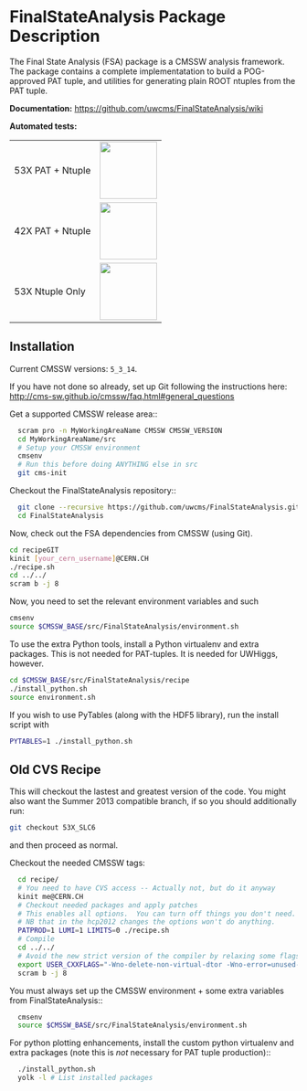 FinalStateAnalysis Package Description
======================================

The Final State Analysis (FSA) package is a CMSSW analysis framework.  
The package contains a complete implementatation to build a POG-approved 
PAT tuple, and utilities for generating plain ROOT ntuples from the PAT tuple.

**Documentation:** https://github.com/uwcms/FinalStateAnalysis/wiki

**Automated tests:**
<table>
    <tr>
        <td>53X PAT + Ntuple</td> 
        <td><a href='http://login06.hep.wisc.edu:8080/job/FinalStateAnalysis/'><img src='https://www.hep.wisc.edu/~efriis/badges/FSA.jpg' width='100'></a></td>
    </tr>
    <tr>
        <td>42X PAT + Ntuple</td> 
        <td><a href='http://login06.hep.wisc.edu:8080/job/FinalStateAnalysis-42X/'><img src='https://www.hep.wisc.edu/~efriis/badges/FSA-42X.jpg' width='100'></a></td>
    </tr>
    <tr>
        <td>53X Ntuple Only</td> 
        <td><a href='http://login06.hep.wisc.edu:8080/job/FinalStateAnalysis-NoPAT/'><img src='https://www.hep.wisc.edu/~efriis/badges/FSA-NoPAT.jpg' width='100'></a></td>
    </tr>
</table>

Installation
------------

Current CMSSW versions: ``5_3_14``.

If you have not done so already, set up Git following the instructions here: http://cms-sw.github.io/cmssw/faq.html#general_questions

Get a supported CMSSW release area::

```bash
  scram pro -n MyWorkingAreaName CMSSW CMSSW_VERSION
  cd MyWorkingAreaName/src
  # Setup your CMSSW environment
  cmsenv
  # Run this before doing ANYTHING else in src
  git cms-init
```

Checkout the FinalStateAnalysis repository::

```bash
  git clone --recursive https://github.com/uwcms/FinalStateAnalysis.git
  cd FinalStateAnalysis
```

Now, check out the FSA dependencies from CMSSW (using Git).

```bash
cd recipeGIT
kinit [your_cern_username]@CERN.CH
./recipe.sh
cd ../../
scram b -j 8
```

Now, you need to set the relevant environment variables and such

```bash
cmsenv
source $CMSSW_BASE/src/FinalStateAnalysis/environment.sh
```

To use the extra Python tools, install a Python virtualenv and extra packages. This is not needed for PAT-tuples. It is needed for UWHiggs, however.

```bash
cd $CMSSW_BASE/src/FinalStateAnalysis/recipe
./install_python.sh
source environment.sh
```

If you wish to use PyTables (along with the HDF5 library), run the install script with

```bash
PYTABLES=1 ./install_python.sh
```


Old CVS Recipe
----------

This will checkout the lastest and greatest version of the code.  You might also want the Summer 2013 compatible branch, if so you should additionally run:
```bash
git checkout 53X_SLC6
```
and then proceed as normal.

Checkout the needed CMSSW tags:

```bash
  cd recipe/
  # You need to have CVS access -- Actually not, but do it anyway
  kinit me@CERN.CH
  # Checkout needed packages and apply patches
  # This enables all options.  You can turn off things you don't need.
  # NB that in the hcp2012 changes the options won't do anything.
  PATPROD=1 LUMI=1 LIMITS=0 ./recipe.sh
  # Compile
  cd ../../
  # Avoid the new strict version of the compiler by relaxing some flags
  export USER_CXXFLAGS="-Wno-delete-non-virtual-dtor -Wno-error=unused-but-set-variable -Wno-error=unused-variable"
  scram b -j 8
```

You must always set up the CMSSW environment + some extra variables from FinalStateAnalysis::

```bash
  cmsenv
  source $CMSSW_BASE/src/FinalStateAnalysis/environment.sh
```

For python plotting enhancements, install the custom python virtualenv and extra
packages (note this is *not* necessary for PAT tuple production)::

```bash
  ./install_python.sh
  yolk -l # List installed packages
```
